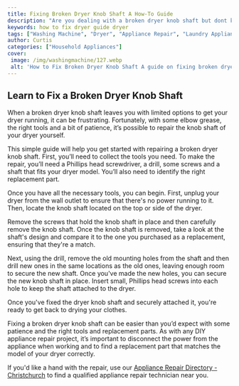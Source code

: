 ```yaml
---
title: Fixing Broken Dryer Knob Shaft A How-To Guide
description: "Are you dealing with a broken dryer knob shaft but dont know how to fix it Dont worry Follow this guide to learn how to easily and quickly fix that pesky broken dryer knob shaft"
keywords: how to fix dryer guide dryer
tags: ["Washing Machine", "Dryer", "Appliance Repair", "Laundry Appliances", "Appliance Guide"]
author: Curtis
categories: ["Household Appliances"]
cover: 
 image: /img/washingmachine/127.webp
 alt: 'How to Fix Broken Dryer Knob Shaft A guide on fixing broken dryer knob shafts'
---
```

## Learn to Fix a Broken Dryer Knob Shaft
When a broken dryer knob shaft leaves you with limited options to get your dryer running, it can be frustrating. Fortunately, with some elbow grease, the right tools and a bit of patience, it’s possible to repair the knob shaft of your dryer yourself. 

This simple guide will help you get started with repairing a broken dryer knob shaft. First, you’ll need to collect the tools you need. To make the repair, you’ll need a Phillips head screwdriver, a drill, some screws and a shaft that fits your dryer model. You’ll also need to identify the right replacement part.

Once you have all the necessary tools, you can begin. First, unplug your dryer from the wall outlet to ensure that there's no power running to it. Then, locate the knob shaft located on the top or side of the dryer. 

Remove the screws that hold the knob shaft in place and then carefully remove the knob shaft. Once the knob shaft is removed, take a look at the shaft's design and compare it to the one you purchased as a replacement, ensuring that they're a match. 

Next, using the drill, remove the old mounting holes from the shaft and then drill new ones in the same locations as the old ones, leaving enough room to secure the new shaft. Once you've made the new holes, you can secure the new knob shaft in place. Insert small, Phillips head screws into each hole to keep the shaft attached to the dryer. 

Once you've fixed the dryer knob shaft and securely attached it, you're ready to get back to drying your clothes. 

Fixing a broken dryer knob shaft can be easier than you’d expect with some patience and the right tools and replacement parts. As with any DIY appliance repair project, it’s important to disconnect the power from the appliance when working and to find a replacement part that matches the model of your dryer correctly. 

If you'd like a hand with the repair, use our [Appliance Repair Directory - Christchurch](./pages/appliance-repair-technicians/new-zealand/christchurch) to find a qualified appliance repair technician near you.
